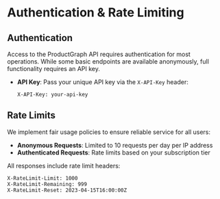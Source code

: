 # Authentication & Rate Limiting

## Authentication
Access to the ProductGraph API requires authentication for most operations. While some basic endpoints are available anonymously, full functionality requires an API key.

- **API Key**: Pass your unique API key via the `X-API-Key` header: 
  ```
  X-API-Key: your-api-key
  ```

## Rate Limits
We implement fair usage policies to ensure reliable service for all users:

- **Anonymous Requests**: Limited to 10 requests per day per IP address
- **Authenticated Requests**: Rate limits based on your subscription tier

All responses include rate limit headers:
```
X-RateLimit-Limit: 1000
X-RateLimit-Remaining: 999
X-RateLimit-Reset: 2023-04-15T16:00:00Z
